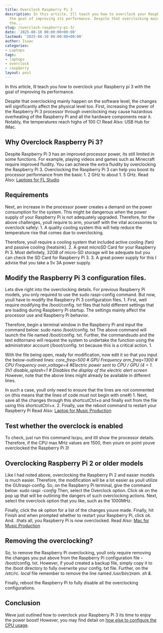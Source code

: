 ```yaml
---
title: Overclock Raspberry Pi 3
description: In this article, Ill teach you how to overclock your Raspberry pi 3 with
  the goal of improving its performance. Despite that overclocking mainly happen on
  the...
slug: /overclock-raspberry-pi-3/
date: '2025-08-10 00:00:00+00:00'
lastmod: '2025-08-10 00:00:00+00:00'
author: Isaac
categories:
- Laptops
tags:
- laptops
- overclock
- raspberry
layout: post
---
```

In this article, Ill teach you how to overclock your Raspberry pi 3 with the goal of improving its performance.

Despite that overclocking mainly happen on the software level, the changes will significantly affect the physical level too. First, increasing the power of the Raspberry Pi 3 processor through overclocking may cause hazardous overheating of the Raspberry Pi and all the hardware components near it. Notably, the temperatures reach highs of 100 C! Read Also: USB Hub for iMac.

##  Why Overclock Raspberry Pi 3?

Despite Raspberry Pi 3 has an improved processor power, its still limited in some functions. For example, playing videos and games such as Minecraft require improved fluidity. You can achieve the extra fluidity by overclocking the Raspberry Pi 3. Overclocking the Raspberry Pi 3 can help you boost its processor performance from the basic 1. 2 GHz to about 1. 5 GHz. Read Also: [Laptops for FL Studio](https://pestpolicy.com/best-laptops-for-fl-studio/)

##  Requirements

Next, an increase in the processor power creates a demand on the power consumption for the system. This might be dangerous when the power supply of your Raspberry Pi is not adequately upgraded. Therefore, for the above challenges, youll require to arm, yourself with the vital accessories to overclock safely: 1. A quality cooling system this will help reduce the temperature rise that comes due to overclocking.

Therefore, youll require a cooling system that included active cooling (fan) and passive cooling (heatsink). 2. A great microSD Card for your Raspberry Pi 3. Most definitely, 32GB of micro-SD storage will be adequate but you can check the SD Card for Raspberry Pi 3. 3. A great power supply for this I advise that you take a 5v 3A power supply.

##  **Modify the Raspberry Pi 3 configuration files.**

Lets dive right into the overclocking details. For previous Raspberry Pi models, you only required to use the sudo raspi-config command. But now, youll have to modify the Raspberry Pi 3 configuration files. 1. First, well require modifying the /boot/config. txt files that hold different settings that are loading during Raspberry Pi startup. The settings mainly affect the processor use and Raspberry Pi behavior.

Therefore, begin a terminal window in the Raspberry Pi and input the command below: sudo nano /boot/config. txt The above command will launch the file named /boot/config. txt. Further, the commandsudo and the text editornano will request the system to undertake the function using the administrator account (/boot/config. txt because this is a critical action. 1.

With the file being open, ready for modification, now edit it so that you input the below-outlined lines: *core_freq=500 # GPU Frequency* *arm_freq=1300 # CPU Frequency* *over_voltage=4 #Electric power sent to CPU / GPU (4 = 1. 3V)* *disable_splash=1 # Disables the display of the electric alert screen* However, note that the above lines might already be available in different lines.

In such a case, youll only need to ensure that the lines are not commented on (this means that the lines of code must not begin with one#) 1. Next, save all the changes through this shortcutCtrl+o and finally exit from the file using this shortcutCtrl+x. 2. Finally, use the reboot command to restart your Raspberry Pi Read Also: [Laptop for Music Production](https://pestpolicy.com/best-laptop-for-music-production/)

##  Test whether the overclock is enabled

To check, just run this command lscpu, and itll show the processor details. Therefore, if the CPU max MHz values are 1500, then youre on point youve overclocked the Raspberry Pi 3!

##  Overclocking Raspberry Pi 2 or older models

Like I had noted above, overclocking the Raspberry Pi 2 and easier models is much easier. Therefore, the modification will be a lot easier as youll utilize the GUIraspi-config. So, on the Raspberry Pi terminal, give the command below: sudo raspi *-config* Then, select the Overclock option. Click ok on the pop up that will be outlining the dangers of such overclocking actions. Next, select the overclock option that you like, such as the 1000MHz.

Finally, click the ok option for a list of the changes youve made. Finally, hit Finish and when prompted whether to restart your Raspberry Pi, click ok. And. .thats all, you Raspberry Pi is now overclocked. Read Also: [Mac for Music Production](https://pestpolicy.com/best-mac-for-music-production/)

##  Removing the overclocking?

So, to remove the Raspberry Pi overclocking, youll only require removing the changes you put above from the Raspberry Pi configuration file - /boot/config. txt. However, if youd created a backup file, simply copy it to the /boot directory to fully overwrite your config. txt file. Further, on the */etc/rc. local* file remember to remove the line named */usr/bin/zram. sh &*.

Finally, reboot the Raspberry Pi to fully disable all the overclocking configurations.

##  Conclusion

Weve just outlined how to overclock your Raspberry Pi 3 its time to enjoy the power boost! However, you may find detail on [how else to configure the CPU usage](https://www.raspberrypi.org/documentation/configuration/config-txt.md).